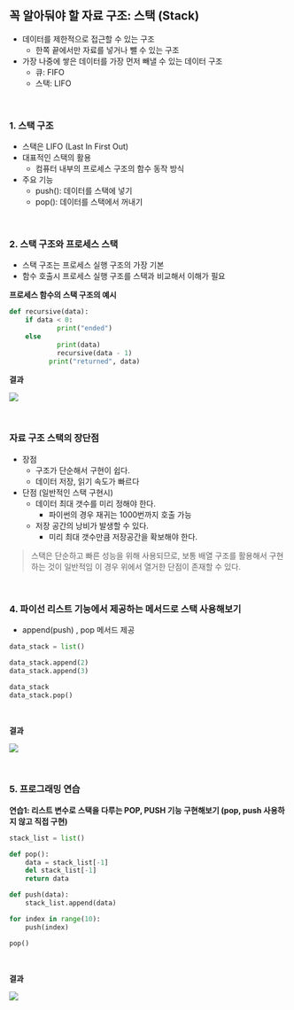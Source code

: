 ## **꼭 알아둬야 할 자료 구조: 스택 (Stack)**

- 데이터를 제한적으로 접근할 수 있는 구조
  - 한쪽 끝에서만 자료를 넣거나 뺄 수 있는 구조
- 가장 나중에 쌓은 데이터를 가장 먼저 빼낼 수 있는 데이터 구조
  - 큐: FIFO
  - 스택: LIFO

<br>

### **1. 스택 구조**

- 스택은 LIFO (Last In First Out)
- 대표적인 스택의 활용
  - 컴퓨터 내부의 프로세스 구조의 함수 동작 방식
- 주요 기능
  - push(): 데이터를 스택에 넣기
  - pop(): 데이터를 스택에서 꺼내기

<br>

### **2. 스택 구조와 프로세스 스택**

- 스택 구조는 프로세스 실행 구조의 가장 기본
- 함수 호출시 프로세스 실행 구조를 스택과 비교해서 이해가 필요

**프로세스 함수의 스택 구조의 예시**

```python
def recursive(data):
	if data < 0:
			print("ended")
	else
			print(data)
			recursive(data - 1)
		  print("returned", data)
```

**결과**

![](https://images.velog.io/images/somday/post/0fb0fed6-643c-4e56-b384-685b68d8ccac/%EC%8A%A4%ED%81%AC%EB%A6%B0%EC%83%B7%202021-02-16%20%EC%98%A4%ED%9B%84%209.32.10.png)

<br>

### **자료 구조 스택의 장단점**

- 장점
  - 구조가 단순해서 구현이 쉽다.
  - 데이터 저장, 읽기 속도가 빠르다
- 단점 (일반적인 스택 구현시)
  - 데이터 최대 갯수를 미리 정해야 한다.
    - 파이썬의 경우 재귀는 1000번까지 호출 가능
  - 저장 공간의 낭비가 발생할 수 있다.
    - 미리 최대 갯수만큼 저장공간을 확보해야 한다.

> 스택은 단순하고 빠른 성능을 위해 사용되므로, 보통 배열 구조를 활용해서 구현하는 것이 일반적임 이 경우 위에서 열거한 단점이 존재할 수 있다.

<br>

### **4. 파이선 리스트 기능에서 제공하는 메서드로 스택 사용해보기**

- append(push) , pop 메서드 제공

```python
data_stack = list()

data_stack.append(2)
data_stack.append(3)

data_stack
data_stack.pop()
```

<br>

**결과**

![](https://images.velog.io/images/somday/post/ea453178-890f-4914-a3fb-b8b54451b553/%EC%8A%A4%ED%81%AC%EB%A6%B0%EC%83%B7%202021-02-16%20%EC%98%A4%ED%9B%84%209.47.53.png)

<br>

### **5. 프로그래밍 연습**

**연습1: 리스트 변수로 스택을 다루는 POP, PUSH 기능 구현해보기 (pop, push 사용하지 않고 직접 구현)**

```python
stack_list = list()

def pop():
    data = stack_list[-1]
    del stack_list[-1]
    return data

def push(data):
    stack_list.append(data)

for index in range(10):
    push(index)

pop()
```

<br>

**결과**

![](https://images.velog.io/images/somday/post/5829d965-669c-4cef-9815-b90d9fc88683/%EC%8A%A4%ED%81%AC%EB%A6%B0%EC%83%B7%202021-02-16%20%EC%98%A4%ED%9B%84%209.54.39.png)
